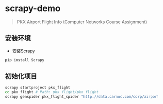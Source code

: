 # scrapy-demo

> PKX Airport Flight Info (Computer Networks Course Assignment)

## 安装环境

- 安装Scrapy

```bash
pip install Scrapy
```

## 初始化项目

```bash
scrapy startproject pkx_flight
cd pkx_flight # Path: pkx_flight/pkx_flight
scrapy genspider pkx_flight_spider "http://data.carnoc.com/corp/airport/pkx__airportflight.html"
```

